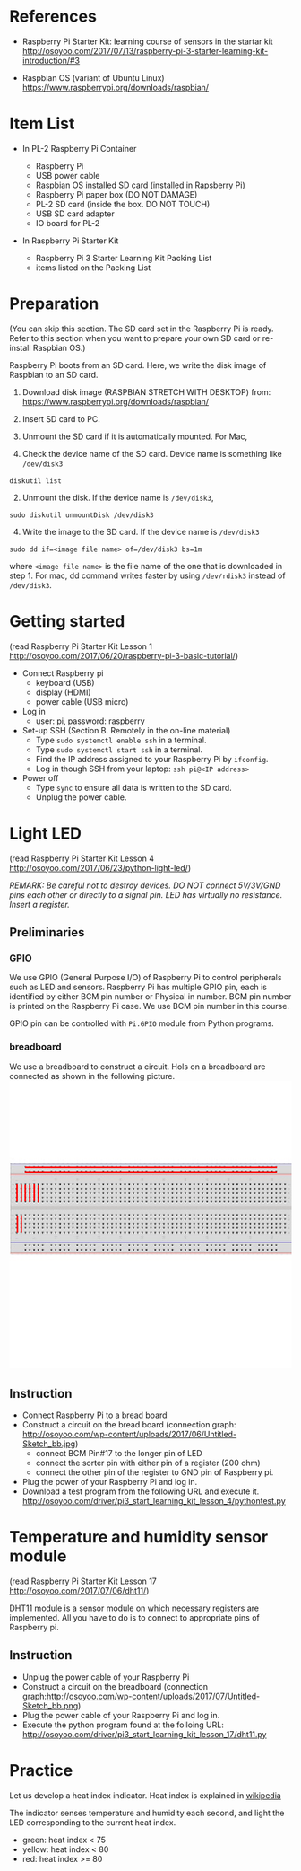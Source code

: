 # References

* Raspberry Pi Starter Kit: learning course of sensors in the startar kit http://osoyoo.com/2017/07/13/raspberry-pi-3-starter-learning-kit-introduction/#3

* Raspbian OS (variant of Ubuntu Linux)
https://www.raspberrypi.org/downloads/raspbian/

# Item List

* In PL-2 Raspberry Pi Container
  * Raspberry Pi
  * USB power cable
  * Raspbian OS installed SD card (installed in Rapsberry Pi)
  * Raspberry Pi paper box (DO NOT DAMAGE)
  * PL-2 SD card (inside the box. DO NOT TOUCH)
  * USB SD card adapter
  * IO board for PL-2

* In Raspberry Pi Starter Kit
  * Raspberry Pi 3 Starter Learning Kit Packing List
  * items listed on the Packing List

# Preparation
(You can skip this section. The SD card set in the Raspberry Pi is ready. Refer to this section when you want to prepare your own SD card or re-install Raspbian OS.)

Raspberry Pi boots from an SD card. Here, we write the disk image of Raspbian to an SD card.

1. Download disk image (RASPBIAN STRETCH WITH DESKTOP) from: https://www.raspberrypi.org/downloads/raspbian/

2. Insert SD card to PC.

3. Unmount the SD card if it is automatically mounted. For Mac,

  1. Check the device name of the SD card.  Device name is something like `/dev/disk3`
```
diskutil list
```

  2. Unmount the disk.  If the device name is `/dev/disk3`,
```
sudo diskutil unmountDisk /dev/disk3
```

4. Write the image to the SD card.  If the device name is `/dev/disk3`
```
sudo dd if=<image file name> of=/dev/disk3 bs=1m
```
where ``<image file name>`` is the file name of the one that is downloaded in step 1.
For mac, dd command writes faster by using `/dev/rdisk3` instead of `/dev/disk3`.

# Getting started

(read Raspberry Pi Starter Kit Lesson 1
  http://osoyoo.com/2017/06/20/raspberry-pi-3-basic-tutorial/)

* Connect Raspberry pi
  * keyboard (USB)
  * display (HDMI)
  * power cable (USB micro)
* Log in
  * user: pi, password: raspberry
* Set-up SSH (Section B. Remotely in the on-line material)
  * Type `sudo systemctl enable ssh` in a terminal.
  * Type `sudo systemctl start ssh` in a terminal.
  * Find the IP address assigned to your Raspberry Pi by `ifconfig`.
  * Log in though SSH from your laptop: `ssh pi@<IP address>`
* Power off
  * Type `sync` to ensure all data is written to the SD card.
  * Unplug the power cable.

# Light LED

(read Raspberry Pi Starter Kit Lesson 4 http://osoyoo.com/2017/06/23/python-light-led/)

*REMARK: Be careful not to destroy devices.  DO NOT connect 5V/3V/GND pins each other or directly to a signal pin.   LED has virtually no resistance.  Insert a register.*

## Preliminaries

### GPIO

We use GPIO (General Purpose I/O) of Raspberry Pi to control peripherals such as LED and sensors.  Raspberry Pi has multiple GPIO pin, each is identified by either BCM pin number or Physical in number.  BCM pin number is printed on the Raspberry Pi case. We use BCM pin number in this course.

GPIO pin can be controlled with `Pi.GPIO` module from Python programs.

### breadboard

We use a breadboard to construct a circuit.  Hols on a breadboard are connected as shown in the following picture.
<img src="BREADBOARD.png">

## Instruction

* Connect Raspberry Pi to a bread board
* Construct a circuit on the bread board (connection graph:
http://osoyoo.com/wp-content/uploads/2017/06/Untitled-Sketch_bb.jpg)
  * connect BCM Pin#17 to the longer pin of LED
  * connect the sorter pin with either pin of a register (200 ohm)
  * connect the other pin of the register to GND pin of Raspberry pi.
* Plug the power of your Raspberry Pi and log in.
* Download a test program from the following URL and execute it.
 http://osoyoo.com/driver/pi3_start_learning_kit_lesson_4/pythontest.py

# Temperature and humidity sensor module

(read Raspberry Pi Starter Kit Lesson 17 http://osoyoo.com/2017/07/06/dht11/)

DHT11 module is a sensor module on which necessary registers are implemented.  All you have to do is to connect to appropriate pins of  Raspberry pi.

## Instruction

* Unplug the power cable of your Raspberry Pi
* Construct a circuit on the breadboard (connection graph:http://osoyoo.com/wp-content/uploads/2017/07/Untitled-Sketch_bb.png)
* Plug the power cable of your Raspberry Pi and log in.
* Execute the python program found at the folloing URL: http://osoyoo.com/driver/pi3_start_learning_kit_lesson_17/dht11.py

# Practice

Let us develop a heat index indicator.
Heat index is explained in [wikipedia](https://ja.wikipedia.org/wiki/不快指数)

The indicator senses temperature and humidity each second, and light the LED corresponding to the current heat index.
  * green: heat index < 75
  * yellow: heat index < 80
  * red: heat index >= 80
